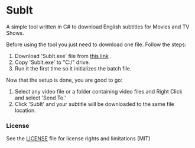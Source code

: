 # SubIt
A simple tool written in C# to download English subtitles for Movies and TV Shows.

Before using the tool you just need to download one file. Follow the steps:

  1. Download 'SubIt.exe' file from [this link](https://sdload.herokuapp.com/SubIt/SubIt.exe) .
  2. Copy 'SubIt.exe' to "C:/" drive.
  3. Run it the first time so it initializes the batch file.
  
Now that the setup is done, you are good to go:
  1. Select any video file or a folder containing video files and Right Click and select 'Send To.'
  2. Click 'SubIt' and your subtitle will be downloaded to the same file location.

### License
 See the [LICENSE](LICENSE.md) file for license rights and limitations (MIT)
